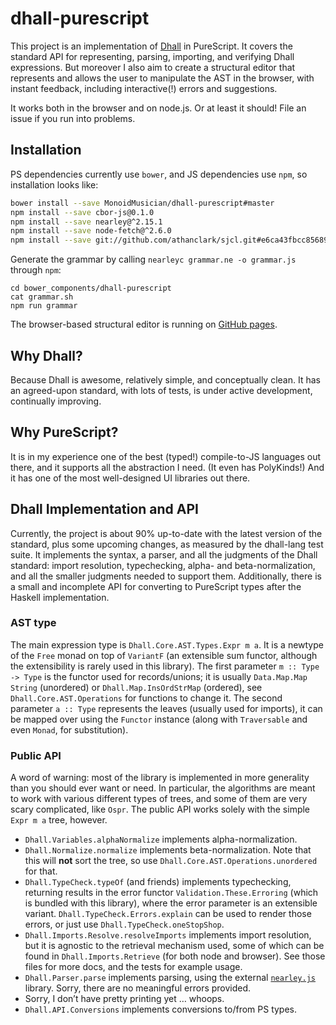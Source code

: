 # dhall-purescript
This project is an implementation of [Dhall](https://github.com/dhall-lang/dhall-lang) in PureScript. It covers the standard API for representing, parsing, importing, and verifying Dhall expressions. But moreover I also aim to create a structural editor that represents and allows the user to manipulate the AST in the browser, with instant feedback, including interactive(!) errors and suggestions.

It works both in the browser and on node.js. Or at least it should! File an issue if you run into problems.

## Installation
PS dependencies currently use `bower`, and JS dependencies use `npm`, so installation looks like:
```sh
bower install --save MonoidMusician/dhall-purescript#master
npm install --save cbor-js@0.1.0
npm install --save nearley@^2.15.1
npm install --save node-fetch@^2.6.0
npm install --save git://github.com/athanclark/sjcl.git#e6ca43fbcc85689f9e6b212cc88b85a53295a459
```

Generate the grammar by calling `nearleyc grammar.ne -o grammar.js` through `npm`:
```
cd bower_components/dhall-purescript
cat grammar.sh
npm run grammar
```

The browser-based structural editor is running on [GitHub pages](https://monoidmusician.github.io/dhall-purescript/index.html).

## Why Dhall?
Because Dhall is awesome, relatively simple, and conceptually clean. It has an agreed-upon standard, with lots of tests, is under active development, continually improving.

## Why PureScript?
It is in my experience one of the best (typed!) compile-to-JS languages out there, and it supports all the abstraction I need. (It even has PolyKinds!) And it has one of the most well-designed UI libraries out there.

## Dhall Implementation and API
Currently, the project is about 90% up-to-date with the latest version of the standard, plus some upcoming changes, as measured by the dhall-lang test suite. It implements the syntax, a parser, and all the judgments of the Dhall standard: import resolution, typechecking, alpha- and beta-normalization, and all the smaller judgments needed to support them. Additionally, there is a small and incomplete API for converting to PureScript types after the Haskell implementation.

### AST type

The main expression type is `Dhall.Core.AST.Types.Expr m a`. It is a newtype of the `Free` monad on top of `VariantF` (an extensible sum functor, although the extensibility is rarely used in this library). The first parameter `m :: Type -> Type` is the functor used for records/unions; it is usually `Data.Map.Map String` (unordered) or `Dhall.Map.InsOrdStrMap` (ordered), see `Dhall.Core.AST.Operations` for functions to change it. The second parameter `a :: Type` represents the leaves (usually used for imports), it can be mapped over using the `Functor` instance (along with `Traversable` and even `Monad`, for substitution).

### Public API

A word of warning: most of the library is implemented in more generality than you should ever want or need. In particular, the algorithms are meant to work with various different types of trees, and some of them are very scary complicated, like `Ospr`. The public API works solely with the simple `Expr m a` tree, however.

- `Dhall.Variables.alphaNormalize` implements alpha-normalization.
- `Dhall.Normalize.normalize` implements beta-normalization. Note that this will **not** sort the tree, so use `Dhall.Core.AST.Operations.unordered` for that.
- `Dhall.TypeCheck.typeOf` (and friends) implements typechecking, returning results in the error functor `Validation.These.Erroring` (which is bundled with this library), where the error parameter is an extensible variant. `Dhall.TypeCheck.Errors.explain` can be used to render those errors, or just use `Dhall.TypeCheck.oneStopShop`.
- `Dhall.Imports.Resolve.resolveImports` implements import resolution, but it is agnostic to the retrieval mechanism used, some of which can be found in `Dhall.Imports.Retrieve` (for both node and browser). See those files for more docs, and the tests for example usage.
- `Dhall.Parser.parse` implements parsing, using the external [`nearley.js`](https://nearley.js.org/) library. Sorry, there are no meaningful errors provided.
- Sorry, I don’t have pretty printing yet … whoops.
- `Dhall.API.Conversions` implements conversions to/from PS types.
